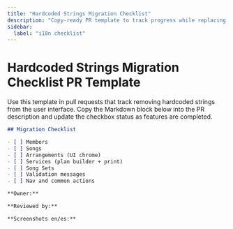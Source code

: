```yaml
---
title: "Hardcoded Strings Migration Checklist"
description: "Copy-ready PR template to track progress while replacing hardcoded UI strings."
sidebar:
  label: "i18n checklist"
---
```


# Hardcoded Strings Migration Checklist PR Template

Use this template in pull requests that track removing hardcoded strings from the user interface. Copy the Markdown block below into the PR description and update the checkbox status as features are completed.

```markdown
## Migration Checklist

- [ ] Members
- [ ] Songs
- [ ] Arrangements (UI chrome)
- [ ] Services (plan builder + print)
- [ ] Song Sets
- [ ] Validation messages
- [ ] Nav and common actions

**Owner:**

**Reviewed by:**

**Screenshots en/es:**
```
